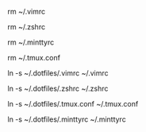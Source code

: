 
rm ~/.vimrc

rm ~/.zshrc

rm  ~/.minttyrc

rm ~/.tmux.conf

ln -s ~/.dotfiles/.vimrc ~/.vimrc 

ln -s ~/.dotfiles/.zshrc ~/.zshrc

ln -s ~/.dotfiles/.tmux.conf ~/.tmux.conf

ln -s ~/.dotfiles/.minttyrc ~/.minttyrc

